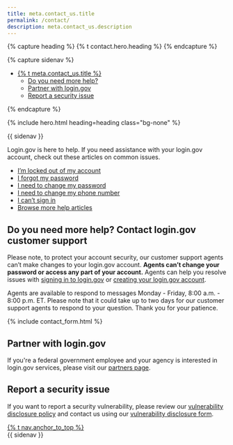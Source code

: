 ```yaml
---
title: meta.contact_us.title
permalink: /contact/
description: meta.contact_us.description
---
```


{% capture heading %}
{% t contact.hero.heading %}
{% endcapture %}

{% capture sidenav %}
<nav aria-label="{% t accessible_labels.secondary_navigation %}">
  <ul class="usa-sidenav">
    <li class="usa-sidenav__item">
      <a href="/contact/" class="usa-current">{% t meta.contact_us.title %}</a>
      <ul class="usa-sidenav__sublist">
        <li class="usa-sidenav__item">
          <a href="#do-you-need-more-help">Do you need more help?</a>
        </li>
        <li class="usa-sidenav__item">
          <a href="#partner-with-login-gov">Partner with login.gov</a>
        </li>
        <li class="usa-sidenav__item">
          <a href="#report-a-security-issue">Report a security issue</a>
        </li>
      </ul>
    </li>
  </ul>
</nav>
{% endcapture %}

{% include hero.html heading=heading class="bg-none" %}

<div class="container">
  <article class="page-content grid-row">
    <aside class="desktop:display-none grid-col-12 margin-bottom-3">
      {{ sidenav }}
    </aside>
    <div class="page-content__prose grid-col-12 desktop:grid-col-8">
      <p>Login.gov is here to help. If you need assistance with your login.gov account, check out these articles on common issues.</p>
      <ul class="help-question-list">
        <li><a href="{{ site.baseurl }}/help/trouble-signing-in/locked-out-of-login">I’m locked out of my account</a></li>
        <li><a href="{{ site.baseurl }}/help/trouble-signing-in/forgot-your-password">I forgot my password</a></li>
        <li><a href="{{ site.baseurl }}/help/changing-settings/change-my-password">I need to change my password</a></li>
        <li><a href="{{ site.baseurl }}/help/changing-settings/change-my-phone-number">I need to change my phone number</a></li>
        <li><a href="{{ site.baseurl }}/help/trouble-signing-in/how-to-sign-in">I can’t sign in</a></li>
        <li><a href="{{ site.baseurl }}/help">Browse more help articles</a></li>
      </ul>
      <h2 id="do-you-need-more-help">Do you need more help? Contact login.gov customer support</h2>
      <p>Please note, to protect your account security, our customer support agents can’t make changes to your login.gov account. <strong>Agents can’t change your password or access any part of your account.</strong> Agents can help you resolve issues with <a href="#TODO">signing in to login.gov</a> or <a href="#TODO">creating your login.gov account</a>.</p>
      <p>Agents are available to respond to messages Monday - Friday, 8:00 a.m. - 8:00 p.m. ET. Please note that it could take up to two days for our customer support agents to respond to your question. Thank you for your patience.</p>
      <div class="desktop:grid-col-9">
        {% include contact_form.html %}
      </div>
      <footer class="page-content__footer">
        <h2 id="partner-with-login-gov">Partner with login.gov</h2>
        <p>If you're a federal government employee and your agency is interested in login.gov services, please visit our <a href="#TODO">partners page</a>.</p>
        <h2 id="report-a-security-issue">Report a security issue</h2>
        <p>If you want to report a security vulnerability, please review our <a href="#TODO">vulnerability disclosure policy</a> and contact us using our <a href="#TODO">vulnerability disclosure form</a>.</p>
      </footer>
      <a href="#TODO" class="anchor-to-top">{% t nav.anchor_to_top %}</a>
    </div>
    <aside class="display-none desktop:display-block grid-offset-1 grid-col-3">
      {{ sidenav }}
    </aside>
  </article>
</div>
